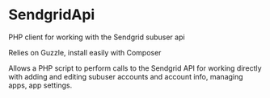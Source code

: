 SendgridApi
===========

PHP client for working with the Sendgrid subuser api

Relies on Guzzle, install easily with Composer

Allows a PHP script to perform calls to the Sendgrid API for working directly with adding and editing subuser accounts and account info, managing apps, app settings.